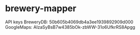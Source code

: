 # brewery-mapper

API keys
BreweryDB: 50b605b4069db4a3ee1939892909d000
GoogleMaps: AIzaSyBsB7w4385bOk-zbWW-31o6UfkrRS8Apgg
